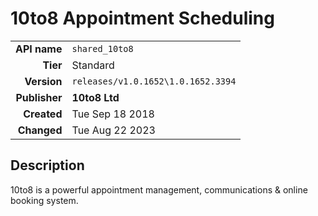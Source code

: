 # 10to8 Appointment Scheduling
| | |
|-:|-|
|**API name**|`shared_10to8`|
|**Tier**|Standard|
|**Version**|`releases/v1.0.1652\1.0.1652.3394`|
|**Publisher**|**10to8 Ltd**|
|**Created**|Tue Sep 18 2018|
|**Changed**|Tue Aug 22 2023|

## Description
10to8 is a powerful appointment management, communications & online booking system.
